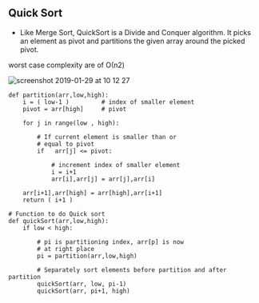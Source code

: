 ## Quick Sort
- Like Merge Sort, QuickSort is a Divide and Conquer algorithm. It picks an element as pivot and partitions the given array around the picked pivot.

worst case complexity are of Ο(n2)

![screenshot 2019-01-29 at 10 12 27](https://user-images.githubusercontent.com/8224798/51890880-6e1a2680-23ae-11e9-8021-30c28f540d9d.png)

```
def partition(arr,low,high): 
    i = ( low-1 )         # index of smaller element 
    pivot = arr[high]     # pivot 
  
    for j in range(low , high): 
  
        # If current element is smaller than or 
        # equal to pivot 
        if   arr[j] <= pivot: 
          
            # increment index of smaller element 
            i = i+1 
            arr[i],arr[j] = arr[j],arr[i] 
  
    arr[i+1],arr[high] = arr[high],arr[i+1] 
    return ( i+1 ) 
  
# Function to do Quick sort 
def quickSort(arr,low,high): 
    if low < high: 
  
        # pi is partitioning index, arr[p] is now 
        # at right place 
        pi = partition(arr,low,high) 
  
        # Separately sort elements before partition and after partition 
        quickSort(arr, low, pi-1) 
        quickSort(arr, pi+1, high) 
```
